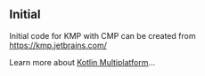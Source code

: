 ## Initial
Initial code for KMP with CMP can be created from https://kmp.jetbrains.com/

Learn more about [Kotlin Multiplatform](https://www.jetbrains.com/help/kotlin-multiplatform-dev/get-started.html)…